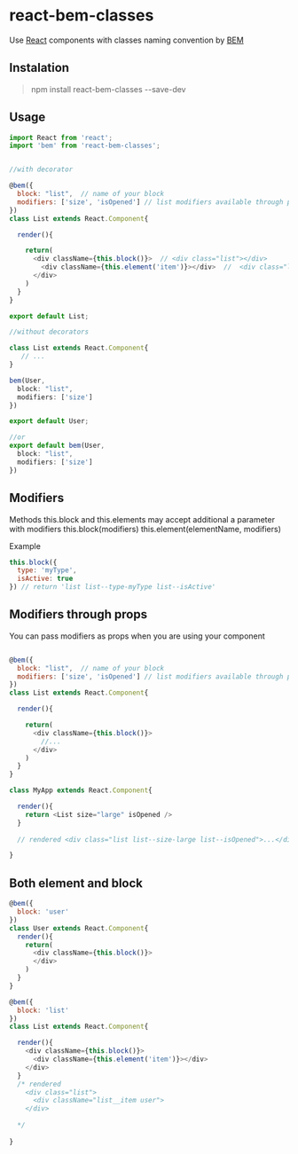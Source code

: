 # react-bem-classes

Use [React](https://facebook.github.io/react/) components with classes naming convention by [BEM](https://en.bem.info/)

## Instalation
> npm install react-bem-classes --save-dev

## Usage

```js
import React from 'react';
import 'bem' from 'react-bem-classes';


//with decorator

@bem({
  block: "list",  // name of your block
  modifiers: ['size', 'isOpened'] // list modifiers available through props
})
class List extends React.Component{

  render(){

    return(
      <div className={this.block()}>  // <div class="list"></div>
        <div className={this.element('item')}></div>  //  <div class="list__item"></div>
      </div>
    )
  }
}

export default List;
```

```js
//without decorators

class List extends React.Component{
   // ... 
}

bem(User, 
  block: "list", 
  modifiers: ['size'] 
})

export default User;

//or
export default bem(User, 
  block: "list", 
  modifiers: ['size'] 
})
```
## Modifiers
Methods this.block and this.elements may accept additional a parameter with modifiers
 this.block(modifiers)
 this.element(elementName, modifiers)
 
Example 
```js
this.block({
  type: 'myType',
  isActive: true 
}) // return 'list list--type-myType list--isActive'


```

## Modifiers through props
You can pass modifiers as props when you are using your component
```js

@bem({
  block: "list",  // name of your block
  modifiers: ['size', 'isOpened'] // list modifiers available through props
})
class List extends React.Component{

  render(){

    return(
      <div className={this.block()}>
        //...
      </div>
    )
  }
}

class MyApp extends React.Component{

  render(){
    return <List size="large" isOpened /> 
  }
  
  // rendered <div class="list list--size-large list--isOpened">...</div>

}
```
## Both element and block
```js
@bem({
  block: 'user'
})
class User extends React.Component{
  render(){
    return(
      <div className={this.block()}>
      </div>
    )
  }
}

@bem({
  block: 'list'
})
class List extends React.Component{

  render(){
    <div className={this.block()}>
      <div className={this.element('item')}></div>
    </div>
  }
  /* rendered 
    <div class="list">
      <div className="list__item user">
    </div>
  
  */ 
  
}


```
